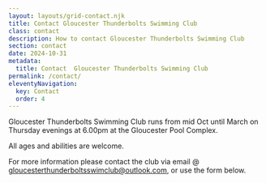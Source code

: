 ```yaml
---
layout: layouts/grid-contact.njk
title: Contact Gloucester Thunderbolts Swimming Club
class: contact
description: How to contact Gloucester Thunderbolts Swimming Club
section: contact
date: 2024-10-31
metadata:
  title: Contact  Gloucester Thunderbolts Swimming Club
permalink: /contact/
eleventyNavigation:
  key: Contact
  order: 4
---
```





<p>Gloucester Thunderbolts Swimming Club runs from mid Oct until March on Thursday evenings at 6.00pm at the Gloucester Pool Complex.</p>

<p>All ages and abilities are welcome.<p>

<p>For more information please contact the club via email @ <a href="mailto:gloucesterthunderboltsswimclub@outlook.com">gloucesterthunderboltsswimclub@outlook.com</a>, or use the form below.</p>




